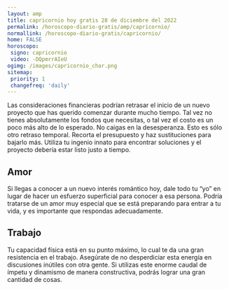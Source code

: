 ```yaml
---
layout: amp
title: capricornio hoy gratis 28 de diciembre del 2022 
permalink: /horoscopo-diario-gratis/amp/capricornio/
normallink: /horoscopo-diario-gratis/capricornio/
home: FALSE
horoscopo:
 signo: capricornio
 video: -DQpmrrAIeU
ogimg: /images/capricornio_char.png
sitemap:
 priority: 1
 changefreq: 'daily'
---
```



Las consideraciones financieras podrían retrasar el inicio de un nuevo proyecto que has querido comenzar durante mucho tiempo. Tal vez no tienes absolutamente los fondos que necesitas, o tal vez el costo es un poco más alto de lo esperado. No caigas en la desesperanza. Esto es sólo otro retraso temporal. Recorta el presupuesto y haz sustituciones para bajarlo más. Utiliza tu ingenio innato para encontrar soluciones y el proyecto debería estar listo justo a tiempo.

## Amor

Si llegas a conocer a un nuevo interés romántico hoy, dale todo tu “yo” en lugar de hacer un esfuerzo superficial para conocer a esa persona. Podría tratarse de un amor muy especial que se está preparando para entrar a tu vida, y es importante que respondas adecuadamente.

## Trabajo

Tu capacidad física está en su punto máximo, lo cual te da una gran resistencia en el trabajo. Asegúrate de no desperdiciar esta energía en discusiones inútiles con otra gente. Si utilizas este enorme caudal de ímpetu y dinamismo de manera constructiva, podrás lograr una gran cantidad de cosas.
